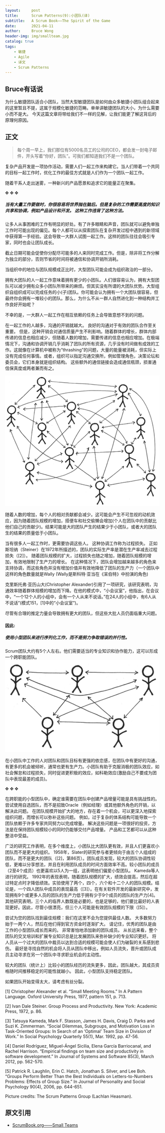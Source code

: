 ```yaml
---
layout:     post
title:      Scrum Patterns(9):小团队(译)
subtitle:   A Scrum Book——The Spirit of the Game
date:       2021-04-11
author:     Bruce Wong
header-img: img/smallteam.jpg  
catalog: true
tags:
    - 敏捷
    - Agile
    - 译文
    - Scrum Patterns
---
```


##  Bruce有话说   
为什么敏捷团队适合小团队，当然大型敏捷团队是如何由众多敏捷小团队组合起来的这里暂且不提，这属于规模化敏捷的范畴。单单讲敏捷团队的大小，为什么需要小而不是大。
今天这篇文章将带给我们不一样的见解，让我们能更了解这背后的原理何原因。  

## 正文   

> 每个周一早上，我们那位有5000名员工的公司的CEO，都会发一封电子邮件，开头写着“你好，团队”。可我们都知道我们不是一个团队。  

复杂产品开发是一项协作活动，需要人们一起工作来构建它。当人们带着一个共同的目标一起工作时，优化工作的最佳方式就是人们作为一个团队一起工作。  

随着干系人走出迷雾，一种新兴的产品愿景和追求它的能量正在聚集。  

✥       ✥       ✥ 

##### 当有大量工作要做时，你很容易将世界抛在脑后。但是复杂的工作需要高度的知识共享和协调，例如产品设计和开发。 这种工作违背了这种方法。  

让多人从事困难的工作有明显的好处。有了许多眼睛和声音，团队就可以避免单独工作时可能出现的偏见。每个人都可以从探索团队在复杂开发过程中遇到的新领域中获得第一手经验。这会导致一大群人试图一起工作。这样的团队往往会吸引专家，同时也会让团队成长。 

截止日期可能会促使你分配尽可能多的人来同时完成工作。但是，除非将工作分解为独立的部分，否则节省的时间将被通信和协调开销所消耗。  

当组织中的地位与团队规模成正比时，大型团队可能会成为组织政治的一部分。  

拥有大团队的人一起工作意味着拥有更少的小团队。人们很容易认为，拥有大型团队可以减少拥有众多小团队所带来的麻烦。但其实没有所谓的大团队优势。大型组织自组织成可以完成任务的小(子)团队。你可能会认为拥有一个大团队很容易，但最终你会拥有一堆较小的团队。那么，为什么不从一群人自然进化到一种结构并工作良好开始呢？  

不幸的是，一大群人一起工作在相互依赖的任务上会导致意想不到的问题。  

在一起工作的人越多，沟通的开销就越大。 良好的沟通对于有效的团队合作至关重要。 但是，这种开销会对通信质量产生不利影响。随着群体的增长，群体内部传递的信息也相应减少，但随着人数的增加，需要传递的信息也相应增加。在极端情况下，沟通和协调开销几乎消耗了团队的所有资源，几乎没有时间做有成效的工作。这就像在计算机中被称为“thrashing”的问题，大量的能量被消耗，但实际上没有完成任何事情。或者，组织可以指定沟通交换所，例如管理角色，决策论坛和委员会，它们本身就是组织结构。 这些额外的通信链接会造成通信瓶颈，损害通信保真度或两者兼而有之。  

![smallteam_Pre.jpg](/img/scrum/SmallTeam_Pre.jpg) 

随着人数的增加，每个人的相对贡献都会减少。这可能会产生不可忽视的动机效应，因为随着团队规模的增加，搭便车和社交偷懒会增加(个人在团队中的贡献比他们自己的贡献少)。结果可能是大的团队产生的结果少于小团队，或者大的团队生的结果的质量低于小团队。  

当有很多人一起工作时，更需要协调这些人。 这种协调工作称为过程损失。 正如斯坦纳（Steiner）在1972年所描述的，团队的实际生产率是潜在生产率减去过程损失（[2]）。 随着团队规模的扩大，过程损失也随之增加，随着团队规模的增加，有效地限制了生产力的增长。 在这种情况下，团队会增加越来越多的角色来支持协调，而这些角色并没有增加价值并有效地降低了团队的生产力（一个团队中这样的角色数量就是Wally (Wally是斯科特·亚当在《呆伯特》中扮演的角色)  

克里斯托弗·亚历山大(Christopher Alexander)引用了一项研究，该研究表明，沟通效率随着群体规模的增加而下降。在他的模式中，“小会议室”，他指出，在会议中，“一个12个人的小组中，会有一个人从来不说话。”在24人的小组中，有6人从不说话”(模式151，[1]中的“小会议室”)。  

尽管有合理的推定力量会导致拥有更大的团队，但这些大批人员仍面临重大问题。  

#### 因此:  

##### 使用小型团队来进行序列化工作，而不是努力争取错误的并行性。  

Scrum团队大约有5个人左右。他们需要适当的专业知识和协作能力，这可以形成一个跨职能团队。  
![smallteam_Post.jpg](/img/scrum/SmallTeam_Post.jpg) 

在小团队中工作的人对团队和团队目标有更强的依恋感，在团队中有更好的沟通，有更多的机会被倾听，通常也更有生产力。小团队有助于克服消极的团队效应，如社会懈怠和过程损失，同时促进更积极的效应，如科勒效应(激励自己不要成为团队中表现最差的成员)。  

✥       ✥       ✥  

在跨职能的小型团队中，确定谁需要在团队中创建产品增量可能是具有挑战性的。 尝试使用自选团队，而不是招致Oracle（例如经理）或其他额外角色的开销，以解决此问题。 在团队规模开始扩大的地方，存在着一个机会，可以更深入地探索组织问题，而增长可以弥补这些问题。 例如，过于复杂的体系结构可能导致一个团队依赖于许多专家共同努力以完成增量。 解决这些问题是一项很好的投资，方法是在保持团队规模较小的同时仍能够交付产品增量。 产品和工艺都可以从这种整洁中受益。

广泛的研究工作表明，在多个维度上，小团队比大团队更有效，并且人们更喜欢小团队而不是更大的组织。 1958年，Slater的研究参与者更倾向于由五个人组成的团队，而不是更大的团队（[2]，第86页）。团队成员发现，较大的团队协调性较低，更难以分享想法，并且在利用团队成员的时间方面效率不高。较小团队的成员（2至4个成员）也更喜欢以5人为一组，这表明他们偏爱小型团队。 Kameda等人进行的研究。 1992年的表现表明，随着团队规模的扩大，绩效会提高，然后在超过特定点时才降低绩效。实验使用了两个，四个，六个和十二个人的团队规模。结论是，一个四人团队中成员的表现最高（[3]）。在有关软件开发的最新研究中，发现拥有9个或更多人员的团队的生产力低于拥有少于9个成员的团队的生产力[4]。其他研究表明，三个人的临界人数既是必要的，也是足够的，他们要比最好的人表现更好。因此，尽管小很漂亮，但三个人可能是有效团队规模的下限（[5]）。  

尝试为您的团队找到最佳规模：我们在这里不会为您提供最佳人数。 大多数努力始于一两个人，然后在他们得到官方资金时逐渐扩大。 请记住，优秀的团队是由工作的小型团队成长而来的。 非常害怕地添加新的团队成员。 从长远来看，整个团队的交叉培训和扩展专业知识总是比发展团队来弥补缺少的专业知识更好。 将人员从一个过大的团队中裁员以达到合适的规模可能会使人们为破裂的关系感到悲伤。 最好是寻找自然的机会将人员从团队中移出，例如人员流失，晋升或团队成员主动寻求在另一个团队中寻求职业机会的主动性。  


较大的团队（统计上）比较小的团队经历的流失更多，因此，团队越大，其成员资格随时间推移稳定的可能性就越小。 因此，小型团队支持稳定团队。  

如果团队开始变得太大，请考虑有丝分裂。  

[1] Christopher Alexander et al. “Small Meeting Rooms.” In A Pattern Language. Oxford University Press, 1977, pattern 151, p. 713.

[2] Ivan Dale Steiner. Group Process and Productivity. New York: Academic Press, 1972, p. 86.

[3] Tatsuya Kameda, Mark F. Stasson, James H. Davis, Craig D. Parks and Suzi K. Zimmerman. “Social Dilemmas, Subgroups, and Motivation Loss in Task-Oriented Groups: In Search of an ‘Optimal’ Team Size in Division of Work.” In Social Psychology Quarterly 55(1), Mar. 1992, pp. 47-56.

[4] Daniel Rodríguez, Miguel-Ángel Sicilia, Elena García Barriocanal, and Rachel Harrison. “Empirical findings on team size and productivity in software development.” In Journal of Systems and Software 85(3), March 2012, pp. 562-570.

[5] Patrick R. Laughlin, Erin C. Hatch, Jonathan S. Silver, and Lee Boh. “Groups Perform Better Than the Best Individuals on Letters-to-Numbers Problems: Effects of Group Size.” In Journal of Personality and Social Psychology 90(4), 2006, pp. 644-651.

Picture credits: The Scrum Patterns Group (Lachlan Heasman).

## 原文引用
- [ScrumBook.org——Small Teams](http://scrumbook.org.datasenter.no/product-organization-pattern-language/development-team/small-teams.html)

